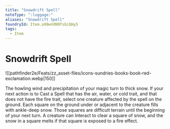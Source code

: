 ```yaml
---
title: "Snowdrift Spell"
noteType: ":luggage:"
aliases: "Snowdrift Spell"
foundryId: Item.a90wVdN9TsbiQHyS
tags:
  - Item
---
```


# Snowdrift Spell
![[pathfinder2e/Feats/zz_asset-files/icons-sundries-books-book-red-exclamation.webp|150]]

The howling wind and precipitation of your magic turn to thick snow. If your next action is to Cast a Spell that has the air, water, or cold trait, and that does not have the fire trait, select one creature affected by the spell on the ground. Each square on the ground under or adjacent to the creature fills with ankle-deep snow. Those squares are difficult terrain until the beginning of your next turn. A creature can Interact to clear a square of snow, and the snow in a square melts if that square is exposed to a fire effect.
